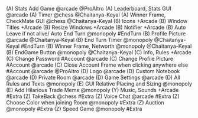 (A) Stats Add Game @arcade @ProAltro
(A) Leaderboard, Stats GUI @arcade
(A) Timer @chess @Chaitanya-Keyal
(A) Winner Frame, CheckMate GUI @chess @Chaitanya-Keyal
(B) Icons +Arcade
(B) Window Titles +Arcade
(B) Resize Windows +Arcade
(B) Notifier +Arcade
(B) Auto Leave if not alive/ Auto End Turn @monopoly #EndTurn
(B) Profile Picture @arcade @Chaitanya-Keyal
(B) End Turn Timer @monopoly @Chaitanya-Keyal #EndTurn
(B) Winner Frame, Networth @monopoly @Chaitanya-Keyal
(B) EndGame Button @monopoly @Chaitanya-Keyal
(C) Info, Rules +Arcade
(C) Change Password #Account @arcade
(C) Change Profile Picture #Account  @arcade
(C) Close Account Frame when clicking anywhere else #Account @arcade @ProAltro
(D) Logo @arcade
(D) Custom Notebook @arcade
(D) Private Room @arcade
(D) Game Settings @arcade
(D) All Rules and Texts @monopoly
(E) GUI Relative Placing and Sizing @monopoly
(E) Add Hilarious Trade Meme @monopoly
(Y) Music, Sounds +Arcade #Extra
(Z) TakeBack @chess #Extra
(Z) Voice Chat @arcade #Extra
(Z) Choose Color when joining Room @monopoly #Extra
(Z) Auction @monopoly #Extra
(Z) Speed Game @monopoly #Extra
